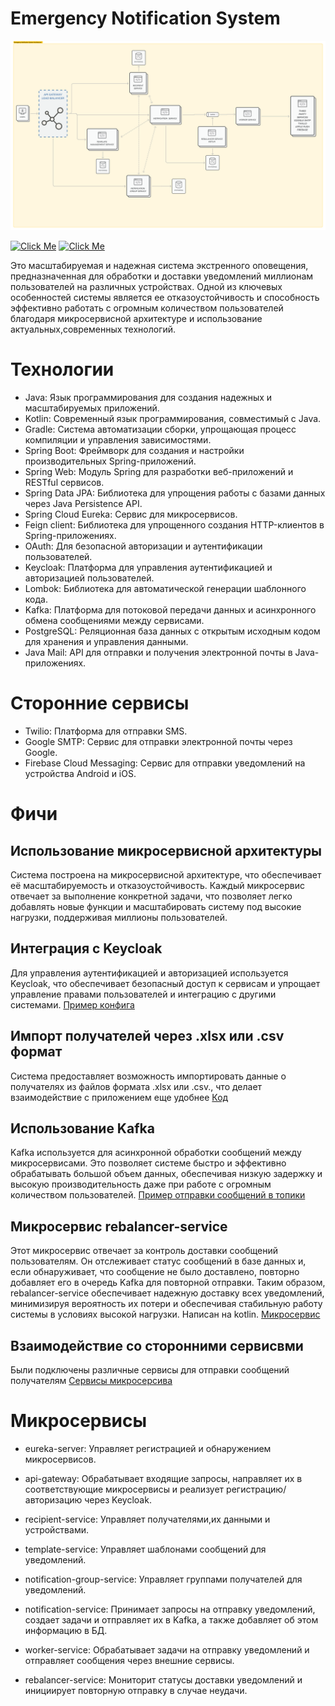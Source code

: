 # Emergency Notification System
![img](/docs/arc.png)

[![Click Me](https://via.placeholder.com/100x100.png?text=ENG)](/README.md)
[![Click Me](https://via.placeholder.com/100x100.png?text=RU)](/docs/README_RU.md)


Это масштабируемая и надежная система экстренного оповещения, предназначенная для обработки и доставки уведомлений миллионам пользователей на различных устройствах. Одной из ключевых особенностей системы является ее отказоустойчивость и способность эффективно работать с огромным количеством пользователей благодаря микросервисной архитектуре и использование актуальных,современных технологий.

# Технологии
* Java: Язык программирования для создания надежных и масштабируемых приложений.
* Kotlin: Современный язык программирования, совместимый с Java.
* Gradle: Система автоматизации сборки, упрощающая процесс компиляции и управления зависимостями.
* Spring Boot: Фреймворк для создания и настройки производительных Spring-приложений.
* Spring Web: Модуль Spring для разработки веб-приложений и RESTful сервисов.
* Spring Data JPA: Библиотека для упрощения работы с базами данных через Java Persistence API.
* Spring Cloud Eureka: Сервис для микросервисов.
* Feign client: Библиотека для упрощенного создания HTTP-клиентов в Spring-приложениях.
* OAuth: Для безопасной авторизации и аутентификации пользователей.
* Keycloak: Платформа для управления аутентификацией и авторизацией пользователей.
* Lombok: Библиотека для автоматической генерации шаблонного кода.
* Kafka: Платформа для потоковой передачи данных и асинхронного обмена сообщениями между сервисами.
* PostgreSQL: Реляционная база данных с открытым исходным кодом для хранения и управления данными.
* Java Mail: API для отправки и получения электронной почты в Java-приложениях.

# Сторонние сервисы
* Twilio: Платформа для отправки SMS.
* Google SMTP: Сервис для отправки электронной почты через Google.
* Firebase Cloud Messaging: Сервис для отправки уведомлений на устройства Android и iOS.

# Фичи
## Использование микросервисной архитектуры
Система построена на микросервисной архитектуре, что обеспечивает её масштабируемость и отказоустойчивость. Каждый микросервис отвечает за выполнение конкретной задачи, что позволяет легко добавлять новые функции и масштабировать систему под высокие нагрузки, поддерживая миллионы пользователей.
## Интеграция c Keycloak
Для управления аутентификацией и авторизацией используется Keycloak, что обеспечивает безопасный доступ к сервисам и упрощает управление правами пользователей и интеграцию с другими системами. [Пример конфига](/recipient-service/src/main/java/dev/zvaryyka/recipientservice/config/SecurityConfig.java)
## Импорт получателей через .xlsx или .csv формат
Система предоставляет возможность импортировать данные о получателях из файлов формата .xlsx или .csv., что делает взаимодействие с приложением еще удобнее [Код](/recipient-service/src/main/java/dev/zvaryyka/recipientservice/service/RecipientService.java)
## Использование Kafka
Kafka используется для асинхронной обработки сообщений между микросервисами. Это позволяет системе быстро и эффективно обрабатывать большой объем данных, обеспечивая низкую задержку и высокую производительность даже при работе с огромным количеством пользователей. [Пример отправки сообщений в топики](/notification-service/src/main/java/dev/zvaryyka/notificationservice/service/NotificationKafkaProducer.java)
## Микросервис rebalancer-service
Этот микросервис отвечает за контроль доставки сообщений пользователям. Он отслеживает статус сообщений в базе данных и, если обнаруживает, что сообщение не было доставлено, повторно добавляет его в очередь Kafka для повторной отправки. Таким образом, rebalancer-service обеспечивает надежную доставку всех уведомлений, минимизируя вероятность их потери и обеспечивая стабильную работу системы в условиях высокой нагрузки. Написан на kotlin. [Микросервис](/rebalancer-service/src/main/kotlin/dev/zvaryyka/rebalancerservice)
## Взаимодействие со сторонними сервисвми
Были подключены различные сервисы для отправки сообщений получателям [Сервисы микросерсива](/worker-service/src/main/java/dev/zvaryyka/workerservice/service)


# Микросервисы
* eureka-server: Управляет регистрацией и обнаружением микросервисов.
* api-gateway: Обрабатывает входящие запросы, направляет их в соответствующие микросервисы и реализует регистрацию/авторизацию через Keycloak.

* recipient-service: Управляет получателями,их данными и устройствами.

* template-service: Управляет шаблонами сообщений для уведомлений.

* notification-group-service: Управляет группами получателей для уведомлений.

* notification-service: Принимает запросы на отправку уведомлений, создает задачи и отправляет их в Kafka, а также добавляет об этом информацию в БД.

* worker-service: Обрабатывает задачи на отправку уведомлений и отправляет сообщения через внешние сервисы.

* rebalancer-service: Мониторит статусы доставки уведомлений и инициирует повторную отправку в случае неудачи.

